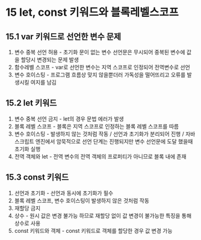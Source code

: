 # 15 let, const 키워드와 블록레벨스코프

## 15.1 var 키워드로 선언한 변수 문제

1. 변수 중복 선언 허용 - 초기화 문이 없는 변수 선언문은 무시되어 중복된 변수에 값을 할당시 변경되는 문제 발생
2. 함수레벨 스코프 - var로 선언한 변수는 지역 스코프로 인정되어 전역변수로 선언
3. 변수 호이스팅 - 프로그램 흐름상 맞지 않을뿐더러 가독성을 떨어뜨리고 오류를 발생시킬 여지를 남김

## 15.2 let 키워드

1. 변수 중복 선언 금지 - let의 경우 문법 에러가 발생
2. 블록 레벨 스코프 - 블록은 지역 스코프로 인정하는 블록 레벨 스코프를 따름
3. 변수 호이스팅 - 발생하지 않는 것처럼 작동 / 선언과 초기화가 분리되어 진행 / 자바스크립트 엔진에서 암묵적으로 선언 단계는 진행되지만 변수 선언문에 도달 했을때 초기화 실행
4. 전역 객체와 let - 전역 변수의 전역 객체의 프로퍼티가 아니므로 블록 내에 존재

## 15.3 const 키워드

1. 선언과 초기화 - 선언과 동시에 초기화가 필수
2. 블록 레벨 스코프, 변수 호이스팅이 발생하지 않은 것처럼 작동
3. 재할당 금지
4. 상수 - 원시 값은 변경 불가능 하므로 재할당 없이 값 변경이 불가능한 특징을 통해 상수로 사용
5. const 키워드와 객체 - const 키워드로 객체를 할당한 경우 값 변경 가능
